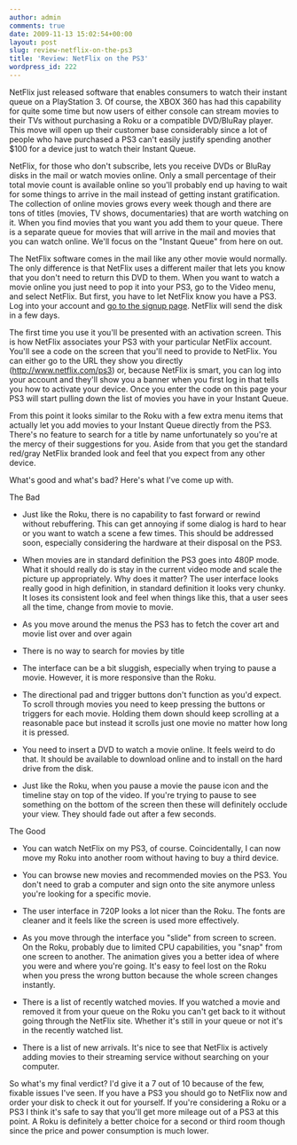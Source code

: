 ```yaml
---
author: admin
comments: true
date: 2009-11-13 15:02:54+00:00
layout: post
slug: review-netflix-on-the-ps3
title: 'Review: NetFlix on the PS3'
wordpress_id: 222
---
```


NetFlix just released software that enables consumers to watch their instant queue on a PlayStation 3.  Of course, the XBOX 360 has had this capability for quite some time but now users of either console can stream movies to their TVs without purchasing a Roku or a compatible DVD/BluRay player.  This move will open up their customer base considerably since a lot of people who have purchased a PS3 can't easily justify spending another $100 for a device just to watch their Instant Queue.





NetFlix, for those who don't subscribe, lets you receive DVDs or BluRay disks in the mail or watch movies online.  Only a small percentage of their total movie count is available online so you'll probably end up having to wait for some things to arrive in the mail instead of getting instant gratification.  The collection of online movies grows every week though and there are tons of titles (movies, TV shows, documentaries) that are worth watching on it.  When you find movies that you want you add them to your queue.  There is a separate queue for movies that will arrive in the mail and movies that you can watch online.  We'll focus on the "Instant Queue" from here on out.





The NetFlix software comes in the mail like any other movie would normally.  The only difference is that NetFlix uses a different mailer that lets you know that you don't need to return this DVD to them.  When you want to watch a movie online you just need to pop it into your PS3, go to the Video menu, and select NetFlix.  But first, you have to let NetFlix know you have a PS3.  Log into your account and [go to the signup page](http://www.netflix.com/ps3).  NetFlix will send the disk in a few days.





The first time you use it you'll be presented with an activation screen.  This is how NetFlix associates your PS3 with your particular NetFlix account.  You'll see a code on the screen that you'll need to provide to NetFlix.  You can either go to the URL they show you directly (http://www.netflix.com/ps3) or, because NetFlix is smart, you can log into your account and they'll show you a banner when you first log in that tells you how to activate your device.  Once you enter the code on this page your PS3 will start pulling down the list of movies you have in your Instant Queue.





From this point it looks similar to the Roku with a few extra menu items that actually let you add movies to your Instant Queue directly from the PS3.  There's no feature to search for a title by name unfortunately so you're at the mercy of their suggestions for you.  Aside from that you get the standard red/gray NetFlix branded look and feel that you expect from any other device.





What's good and what's bad?  Here's what I've come up with.





The Bad







  
  * Just like the Roku, there is no capability to fast forward or rewind without rebuffering.  This can get annoying if some dialog is hard to hear or you want to watch a scene a few times.  This should be addressed soon, especially considering the hardware at their disposal on the PS3.

  
  * When movies are in standard definition the PS3 goes into 480P mode.  What it should really do is stay in the current video mode and scale the picture up appropriately.  Why does it matter?  The user interface looks really good in high definition, in standard definition it looks very chunky.  It loses its consistent look and feel when things like this, that a user sees all the time, change from movie to movie.

  
  * As you move around the menus the PS3 has to fetch the cover art and movie list over and over again

  
  * There is no way to search for movies by title

  
  * The interface can be a bit sluggish, especially when trying to pause a movie.  However, it is more responsive than the Roku.

  
  * The directional pad and trigger buttons don't function as you'd expect.  To scroll through movies you need to keep pressing the buttons or triggers for each movie.  Holding them down should keep scrolling at a reasonable pace but instead it scrolls just one movie no matter how long it is pressed.

  
  * You need to insert a DVD to watch a movie online.  It feels weird to do that.  It should be available to download online and to install on the hard drive from the disk.

  
  * Just like the Roku, when you pause a movie the pause icon and the timeline stay on top of the video.  If you're trying to pause to see something on the bottom of the screen then these will definitely occlude your view.  They should fade out after a few seconds.





The Good







  
  * You can watch NetFlix on my PS3, of course.  Coincidentally, I can now move my Roku into another room without having to buy a third device.

  
  * You can browse new movies and recommended movies on the PS3.  You don't need to grab a computer and sign onto the site anymore unless you're looking for a specific movie.

  
  * The user interface in 720P looks a lot nicer than the Roku.  The fonts are cleaner and it feels like the screen is used more effectively.

  
  * As you move through the interface you "slide" from screen to screen.  On the Roku, probably due to limited CPU capabilities, you "snap" from one screen to another.  The animation gives you a better idea of where you were and where you're going.  It's easy to feel lost on the Roku when you press the wrong button because the whole screen changes instantly.

  
  * There is a list of recently watched movies.  If you watched a movie and removed it from your queue on the Roku you can't get back to it without going through the NetFlix site.  Whether it's still in your queue or not it's in the recently watched list.

  
  * There is a list of new arrivals.  It's nice to see that NetFlix is actively adding movies to their streaming service without searching on your computer.





So what's my final verdict?  I'd give it a 7 out of 10 because of the few, fixable issues I've seen.  If you have a PS3 you should go to NetFlix now and order your disk to check it out for yourself.  If you're considering a Roku or a PS3 I think it's safe to say that you'll get more mileage out of a PS3 at this point.  A Roku is definitely a better choice for a second or third room though since the price and power consumption is much lower.
